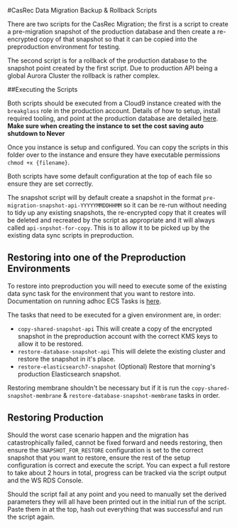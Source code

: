 #CasRec Data Migration Backup & Rollback Scripts

There are two scripts for the CasRec Migration; the first is a script to create a pre-migration snapshot of the production database and then create a re-encrypted copy of that snapshot so that it can be copied into the preproduction environment for testing.

The second script is for a rollback of the production database to the snapshot point created by the first script.  Due to production API being a global Aurora Cluster the rollback is rather complex.

##Executing the Scripts

Both scripts should be executed from a Cloud9 instance created with the `breakglass` role in the production account.  Details of how to setup, install required tooling, and point at the production database are detailed [here](https://github.com/ministryofjustice/opg-sirius/tree/master/scripts/cloud9).  **Make sure when creating the instance to set the cost saving auto shutdown to Never**

Once you instance is setup and configured. You can copy the scripts in this folder over to the instance and ensure they have executable permissions `chmod +x {filename}`.

Both scripts have some default configuration at the top of each file so ensure they are set correctly.

The snapshot script will by default create a snapshot in the format `pre-migration-snapshot-api-YYYYYMMDDHHMM` so it can be re-run without needing to tidy up any existing snapshots, the re-encrypted copy that it creates will be deleted and recreated by the script as appropriate and it will always called `api-snpshot-for-copy`. This is to allow it to be picked up by the existing data sync scripts in preproduction.

## Restoring into one of the Preproduction Environments

To restore into preproduction you will need to execute some of the existing data sync task for the environment that you want to restore into.  Documentation on running adhoc ECS Tasks is [here](https://docs.sirius.opg.service.justice.gov.uk/documentation/infrastructure/run_aws_task/#run-tasks-in-aws).

The tasks that need to be executed for a given environment are, in order:
- `copy-shared-snapshot-api` This will create a copy of the encrypted snapshot in the preproduction account with the correct KMS keys to allow it to be restored.
- `restore-database-snapshot-api` This will delete the existing cluster and restore the snapshot in it's place.
- `restore-elasticsearch7-snapshot` (Optional) Restore that morning's production Elasticsearch snapshot.

Restoring membrane shouldn't be necessary but if it is run the `copy-shared-snapshot-membrane` & `restore-database-snapshot-membrane` tasks in order.

## Restoring Production

Should the worst case scenario happen and the migration has catastrophically failed, cannot be fixed forward and needs restoring, then ensure the `SNAPSHOT_FOR_RESTORE` configuration is set to the correct snapshot that you want to restore, ensure the rest of the setup configuration is correct and execute the script. You can expect a full restore to take about 2 hours in total, progress can be tracked via the script output and the WS RDS Console.

Should the script fail at any point and you need to manually set the derived parameters they will all have been printed out in the initial run of the script. Paste them in at the top, hash out everything that was successful and run the script again.
